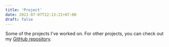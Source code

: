 ```yaml
---
title: 'Project'
date: 2021-07-07T22:13:21+07:00
draft: false
---
```


Some of the projects I've worked on. For other projects, you can check out my [GitHub repository](https://github.com/hapakaien 'GitHub').
